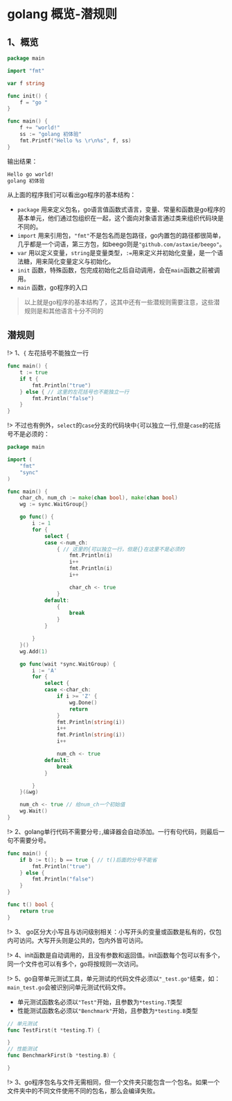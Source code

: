 # golang 概览-潜规则

## 1、概览
``` go
package main

import "fmt"

var f string

func init() {
	f = "go "
}

func main() {
	f += "world!"
	ss := "golang 初体验"
	fmt.Printf("Hello %s \r\n%s", f, ss)
}

```
输出结果：
``` bash
Hello go world!
golang 初体验
```


从上面的程序我们可以看出go程序的基本结构：
* `package` 用来定义包名，go语言值函数式语言，变量、常量和函数是go程序的基本单元，他们通过包组织在一起，这个面向对象语言通过类来组织代码块是不同的。
* `import` 用来引用包，`"fmt"`不是包名而是包路径，go内置包的路径都很简单，几乎都是一个词语，第三方包，如beego则是`"github.com/astaxie/beego"`。
* `var` 用以定义变量，`string`是变量类型，`:=`用来定义并初始化变量，是一个语法糖，用来简化变量定义与初始化。
* `init` 函数，特殊函数，包完成初始化之后自动调用，会在`main`函数之前被调用。
* `main` 函数，go程序的入口

> 以上就是go程序的基本结构了，这其中还有一些潜规则需要注意，这些潜规则是和其他语言十分不同的

## 潜规则

!> 1、`{` 左花括号不能独立一行
``` go
func main() {
	t := true
	if t {
		fmt.Println("true")
	} else { // 这里的左花括号也不能独立一行
		fmt.Println("false")
	}
}
```
!> 不过也有例外，`select`的`case`分支的代码块中`{`可以独立一行,但是`case`的花括号不是必须的：
```go 
package main

import (
	"fmt"
	"sync"
)

func main() {
	char_ch, num_ch := make(chan bool), make(chan bool)
	wg := sync.WaitGroup{}

	go func() {
		i := 1
		for {
			select {
			case <-num_ch:
				{ // 这里的{可以独立一行，但是{}在这里不是必须的
					fmt.Println(i)
					i++
					fmt.Println(i)
					i++

					char_ch <- true
				}
			default:
				{
					break
				}
			}

		}
	}()
	wg.Add(1)

	go func(wait *sync.WaitGroup) {
		i := 'A'
		for {
			select {
			case <-char_ch:
				if i >= 'Z' {
					wg.Done()
					return
				}
				fmt.Println(string(i))
				i++
				fmt.Println(string(i))
				i++

				num_ch <- true
			default:
				break
			}

		}
	}(&wg)

	num_ch <- true // 给num_ch一个初始值
	wg.Wait()
}


```

!> 2、golang单行代码不需要分号`;`,编译器会自动添加。一行有句代码，则最后一句不需要分号。

```go 
func main() {
	if b := t(); b == true { // t()后面的分号不能省
		fmt.Println("true")
	} else {
		fmt.Println("false")
	}
}

func t() bool {
	return true
}
```

!> 3、 go区分大小写且与访问级别相关：小写开头的变量或函数是私有的，仅包内可访问。大写开头则是公共的，包内外皆可访问。

!> 4、init函数是自动调用的，且没有参数和返回值。init函数每个包可以有多个，同一个文件也可以有多个，go将按规则一次访问。

!> 5、go自带单元测试工具，单元测试的代码文件必须以`"_test.go"`结束，如：`main_test.go`会被识别问单元测试代码文件。
* 单元测试函数名必须以`"Test"`开始，且参数为`*testing.T`类型
* 性能测试函数名必须以`"Benchmark"`开始，且参数为`*testing.B`类型
``` go 
// 单元测试
func TestFirst(t *testing.T) {

}
// 性能测试
func BenchmarkFirst(b *testing.B) {

}

```

!> 3、go程序包名与文件无需相同，但一个文件夹只能包含一个包名。如果一个文件夹中的不同文件使用不同的包名，那么会编译失败。

